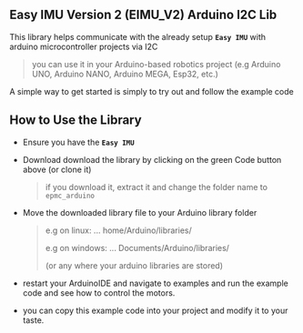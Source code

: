 ## Easy IMU Version 2 (EIMU_V2) Arduino I2C Lib
This library helps communicate with the already setup **`Easy IMU`** with  arduino microcontroller projects via I2C

> you can use it in your Arduino-based robotics project (e.g Arduino UNO, Arduino NANO, Arduino MEGA, Esp32, etc.)

A simple way to get started is simply to try out and follow the example code


## How to Use the Library
- Ensure you have the **`Easy IMU`**

- Download download the library by clicking on the green Code button above (or clone it)
  > if you download it, extract it and change the folder name to `epmc_arduino`

- Move the downloaded library file to your Arduino library folder
  > e.g on linux: ... home/Arduino/libraries/
  >
  > e.g on windows: ... Documents/Arduino/libraries/
  >
  > (or any where your arduino libraries are stored)

- restart your ArduinoIDE and navigate to examples and run the example code and see how to control the motors.

- you can copy this example code into your project and modify it to your taste.
